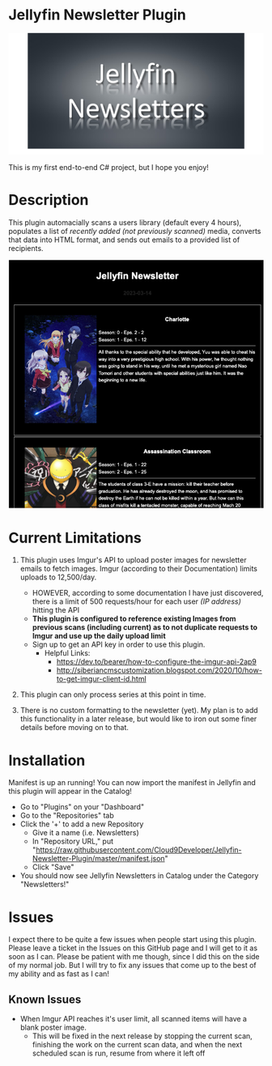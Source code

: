 # Jellyfin Newsletter Plugin
![Newsletter Logo](https://github.com/Cloud9Developer/Jellyfin-Newsletter-Plugin/blob/master/NewslettersLogo.png?raw=true)

This is my first end-to-end C# project, but I hope you enjoy!

# Description
This plugin automacially scans a users library (default every 4 hours), populates a list of *recently added (not previously scanned)* media, converts that data into HTML format, and sends out emails to a provided list of recipients.

![Newsletter Example](https://github.com/Cloud9Developer/Jellyfin-Newsletter-Plugin/blob/master/NewsletterExample.png?raw=true)

# Current Limitations
1. This plugin uses Imgur's API to upload poster images for newsletter emails to fetch images. Imgur (according to their Documentation) limits uploads to 12,500/day. 
    - HOWEVER, according to some documentation I have just discovered, there is a limit of 500 requests/hour for each user _(IP address)_ hitting the API
    - **This plugin is configured to reference existing Images from previous scans (including current) as to not duplicate requests to Imgur and use up the daily upload limit**
    - Sign up to get an API key in order to use this plugin.
        - Helpful Links:
            - https://dev.to/bearer/how-to-configure-the-imgur-api-2ap9
            - http://siberiancmscustomization.blogspot.com/2020/10/how-to-get-imgur-client-id.html

2. This plugin can only process series at this point in time.

3. There is no custom formatting to the newsletter (yet). My plan is to add this functionality in a later release, but would like to iron out some finer details before moving on to that.

# Installation

Manifest is up an running! You can now import the manifest in Jellyfin and this plugin will appear in the Catalog!
- Go to "Plugins" on your "Dashboard"
- Go to the "Repositories" tab
- Click the '+' to add a new Repository
    - Give it a name (i.e. Newsletters)
    - In "Repository URL," put "https://raw.githubusercontent.com/Cloud9Developer/Jellyfin-Newsletter-Plugin/master/manifest.json"
    - Click "Save"
- You should now see Jellyfin Newsletters in Catalog under the Category "Newsletters!"

# Issues
I expect there to be quite a few issues when people start using this plugin. Please leave a ticket in the Issues on this GitHub page and I will get to it as soon as I can. 
Please be patient with me though, since I did this on the side of my normal job. But I will try to fix any issues that come up to the best of my ability and as fast as I can!

## Known Issues
- When Imgur API reaches it's user limit, all scanned items will have a blank poster image. 
    - This will be fixed in the next release by stopping the current scan, finishing the work on the current scan data, and when the next scheduled scan is run, resume from where it left off
